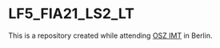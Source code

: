 # LF5_FIA21_LS2_LT

This is a repository created while attending [OSZ IMT](https://www.google.com/search?&q=oszimt) in Berlin.
